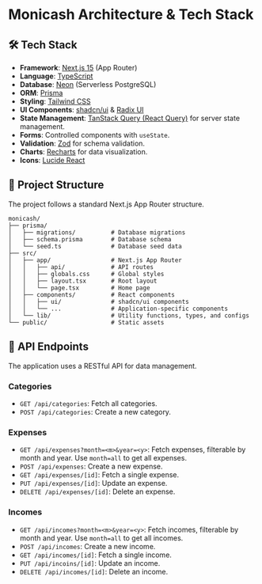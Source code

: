 # Monicash Architecture & Tech Stack

## 🛠️ Tech Stack

- **Framework**: [Next.js 15](https://nextjs.org/) (App Router)
- **Language**: [TypeScript](https://www.typescriptlang.org/)
- **Database**: [Neon](https://neon.tech/) (Serverless PostgreSQL)
- **ORM**: [Prisma](https://www.prisma.io/)
- **Styling**: [Tailwind CSS](https://tailwindcss.com/)
- **UI Components**: [shadcn/ui](https://ui.shadcn.com/) & [Radix UI](https://www.radix-ui.com/)
- **State Management**: [TanStack Query (React Query)](https://tanstack.com/query) for server state management.
- **Forms**: Controlled components with `useState`.
- **Validation**: [Zod](https://zod.dev/) for schema validation.
- **Charts**: [Recharts](https://recharts.org/) for data visualization.
- **Icons**: [Lucide React](https://lucide.dev/)

## 📁 Project Structure

The project follows a standard Next.js App Router structure.

```
monicash/
├── prisma/
│   ├── migrations/          # Database migrations
│   ├── schema.prisma        # Database schema
│   └── seed.ts              # Database seed data
├── src/
│   ├── app/                 # Next.js App Router
│   │   ├── api/             # API routes
│   │   ├── globals.css      # Global styles
│   │   ├── layout.tsx       # Root layout
│   │   └── page.tsx         # Home page
│   ├── components/          # React components
│   │   ├── ui/              # shadcn/ui components
│   │   └── ...              # Application-specific components
│   └── lib/                 # Utility functions, types, and configs
└── public/                  # Static assets
```

## 🔧 API Endpoints

The application uses a RESTful API for data management.

### Categories

- `GET /api/categories`: Fetch all categories.
- `POST /api/categories`: Create a new category.

### Expenses

- `GET /api/expenses?month=<m>&year=<y>`: Fetch expenses, filterable by month and year. Use `month=all` to get all expenses.
- `POST /api/expenses`: Create a new expense.
- `GET /api/expenses/[id]`: Fetch a single expense.
- `PUT /api/expenses/[id]`: Update an expense.
- `DELETE /api/expenses/[id]`: Delete an expense.

### Incomes

- `GET /api/incomes?month=<m>&year=<y>`: Fetch incomes, filterable by month and year. Use `month=all` to get all incomes.
- `POST /api/incomes`: Create a new income.
- `GET /api/incomes/[id]`: Fetch a single income.
- `PUT /api/incoins/[id]`: Update an income.
- `DELETE /api/incomes/[id]`: Delete an income.
